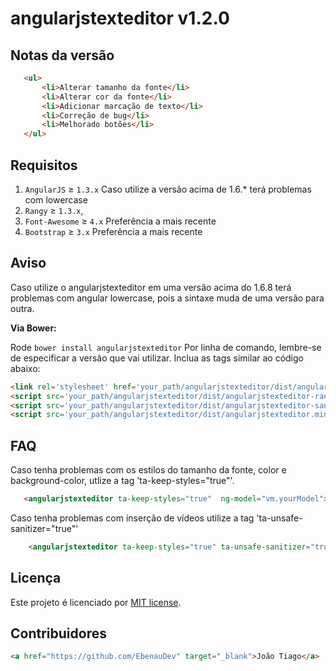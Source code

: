 ﻿angularjstexteditor v1.2.0
===========

## Notas da versão
```html
   <ul>
       <li>Alterar tamanho da fonte</li>
       <li>Alterar cor da fonte</li>
       <li>Adicionar marcação de texto</li>
       <li>Correção de bug</li>
       <li>Melhorado botões</li>
   </ul>
```

## Requisitos

1. `AngularJS` ≥ `1.3.x` Caso utilize a versão acima de 1.6.* terá problemas com lowercase
2. `Rangy` ≥ `1.3.x`,
3. `Font-Awesome` ≥ `4.x` Preferência a mais recente
1. `Bootstrap` ≥ `3.x` Preferência a mais recente

## Aviso

Caso utilize o angularjstexteditor em uma versão acima do 1.6.8 terá problemas com angular lowercase, pois a sintaxe muda de uma versão para outra. 


**Via Bower:**

Rode `bower install angularjstexteditor` Por linha de comando, lembre-se de especificar a versão que vai utilizar.
Inclua as tags similar ao código abaixo:

```html
<link rel='stylesheet' href='your_path/angularjstexteditor/dist/angularjstexteditor.css'>
<script src='your_path/angularjstexteditor/dist/angularjstexteditor-rangy.min.js'></script>
<script src='your_path/angularjstexteditor/dist/angularjstexteditor-sanitize.min.js'></script>
<script src='your_path/angularjstexteditor/dist/angularjstexteditor.min.js'></script>
```


## FAQ

Caso tenha problemas com os estilos do tamanho da fonte, color e background-color, utlize a tag 'ta-keep-styles="true"'.

```html
   <angularjstexteditor ta-keep-styles="true"  ng-model="vm.yourModel"></angularjstexteditor>
```

Caso tenha problemas com inserção de vídeos utilize a tag 'ta-unsafe-sanitizer="true"'

```html
    <angularjstexteditor ta-keep-styles="true" ta-unsafe-sanitizer="true" ng-model="vm.yourModel"></angularjstexteditor>
```

## Licença
Este projeto é licenciado por [MIT license](http://opensource.org/licenses/MIT).

## Contribuidores
```html
<a href="https://github.com/EbenauDev" target="_blank">João Tiago</a>
```

